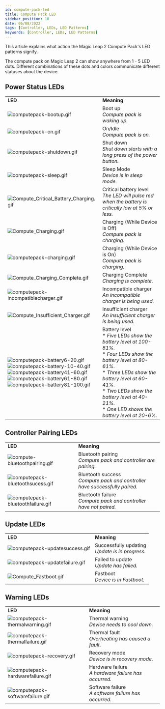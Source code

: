 ```yaml
---
id: compute-pack-led
title: Compute Pack LED
sidebar_position: 10
date: 06/08/2022
tags: [Controller, LEDs, LED Patterns]
keywords: [Controller, LEDs, LED Patterns]
---
```


This article explains what action the Magic Leap 2 Compute Pack's LED patterns signify.

The compute pack on Magic Leap 2 can show anywhere from 1 - 5 LED dots. Different combinations of these dots and colors communicate different statuses about the device.

Power Status LEDs
-----------------

|     |     |
| --- | --- |
| **LED** | **Meaning** |
| ![computepack-bootup.gif](/img/led-images/sprint16/Compute_Boot_Up.gif) | Boot up  <br/>_Compute pack is waking up._ |
|![computepack-on.gif](/img/led-images/compute_idle_on.gif) | On/Idle <br/>_Compute pack is on._ |
| ![computepack-shutdown.gif](/img/led-images/sprint10/computepack-shutdown.gif) | Shut down  <br/>_Shut down starts with a long press of the power button._ |
| ![computepack-sleep.gif](/img/led-images/sprint10/computepack-sleep.gif) | Sleep Mode  <br/>_Device is in sleep mode._ |
| ![Compute_Critical_Battery_Charging.gif](/img/led-images/sprint13/Compute_Critical_Battery_Charging.gif) | Critical battery level<br/>_The LED will pulse red when the battery is critically low at 5% or less._ |
| ![Compute_Charging.gif](/img/led-images/sprint13/Compute_Charging.gif) | Charging (While Device is Off)<br/>_Compute pack is charging._ |
| ![computepack-charging.gif](/img/led-images/sprint10/computepack-charging.gif) | Charging (While Device is On)<br/>_Compute pack is charging._ |
| ![Compute_Charging_Complete.gif](/img/led-images/sprint13/Compute_Charging_Complete.gif) | Charging Complete<br/>_Charging is complete._ |
| ![computepack-incompatiblecharger.gif](/img/led-images/sprint10/computepack-incompatiblecharger.gif) | Incompatible charger<br/>_An incompatible charger is being used._ |
| ![Compute_Insufficient_Charger.gif](/img/led-images/sprint13/Compute_Insufficient_Charger.gif) | Insufficient charger<br/>_An insufficient charger is being used._ |
| ![computepack-battery6-20.gif](/img/led-images/sprint10/computepack-battery6-20.gif)<br/>![computepack-battery-10-40.gif](/img/led-images/sprint10/computepack-battery-10-40.gif)<br/>![computepack-battery41-60.gif](/img/led-images/sprint10/computepack-battery41-60.gif)<br/>![computepack-battery61-80.gif](/img/led-images/sprint10/computepack-battery61-80.gif)<br/>![computepack-battery81-100.gif](/img/led-images/sprint10/computepack-battery81-100.gif) | Battery level  <br/>* _Five LEDs show the battery level at 100-81%._<br/>* _Four LEDs show the battery level at 80-61%._<br/>* _Three LEDs show the battery level at 60-41%._<br/>* _Two LEDs show the battery level at 40-21%._<br/>* _One LED shows the battery level at 20-6%._ |

Controller Pairing LEDs
-----------------------

|     |     |
| --- | --- |
| **LED** | **Meaning** |
| ![compute-bluetoothpairing.gif](/img/led-images/sprint10/compute-bluetoothpairing.gif) | Bluetooth pairing<br/>_Compute pack and controller are pairing._ |
| ![computepack-bluetoothsucess.gif](/img/led-images/sprint10/computepack-bluetoothsucess.gif) | Bluetooth success<br/>_Compute pack and controller have successfully paired._ |
| ![computepack-bluetoothfailure.gif](/img/led-images/sprint10/computepack-bluetoothfailure.gif) | Bluetooth failure<br/>_Compute pack and controller have not paired._ |

Update LEDs
-----------

|     |     |
| --- | --- |
| **LED** | **Meaning** |
| ![computepack-updatesuccess.gif](/img/led-images/sprint10/computepack-updatesuccess.gif) | Successfully updating<br/>_Update is in progress._ |
| ![computepack-updatefailure.gif](/img/led-images/sprint10/computepack-updatefailure.gif) | Failed to update<br/>_Update has failed._ |
| ![Compute_Fastboot.gif](/img/led-images/sprint13/Compute_Fastboot.gif) | Fastboot<br/>_Device is in Fastboot._ |

Warning LEDs
-----------------------

|     |     |
| --- | --- |
| **LED** | **Meaning** |
| ![computepack-thermalwarning.gif](/img/led-images/sprint10/computepack-thermalwarning.gif) | Thermal warning<br/>_Device needs to cool down._ |
| ![computepack-thermalfailure.gif](/img/led-images/sprint10/computepack-thermalfailure.gif) | Thermal fault<br/>_Overheating has caused a fault._ |
| ![computepack-recovery.gif](/img/led-images/sprint10/computepack-recovery.gif) | Recovery mode<br/>_Device is in recovery mode._ |
| ![computepack-hardwarefailure.gif](/img/led-images/sprint10/computepack-hardwarefailure.gif) | Hardware failure<br/>_A hardware failure has occurred._ |
| ![computepack-softwarefailure.gif](/img/led-images/sprint10/computepack-softwarefailure.gif) | Software failure<br/>_A software failure has occurred._ |
